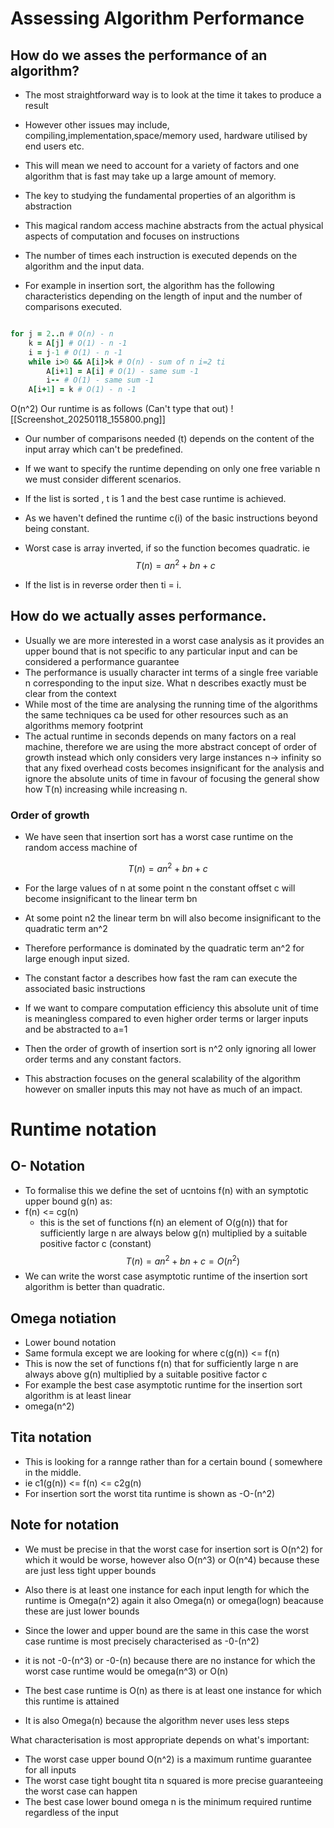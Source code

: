 
# Assessing Algorithm Performance

## How do we asses the performance of an algorithm?

- The most straightforward way is to look at the time it takes to produce a result 
- However other issues may include, compiling,implementation,space/memory used, hardware utilised by end users etc.
- This will mean we need to account for a variety of factors and one algorithm that is fast may take up a large amount of memory.

- The key to studying the fundamental properties of an algorithm is abstraction
- This magical random access machine abstracts from the actual physical aspects of computation and focuses on instructions 
- The number of times each instruction is executed depends on the algorithm and the input data.

- For example in insertion sort, the algorithm has the following characteristics depending on the length of input and the number of comparisons executed.

```ruby

for j = 2..n # O(n) - n
	k = A[j] # O(1) - n -1
	i = j-1 # O(1) - n -1
	while i>0 && A[i]>k # O(n) - sum of n i=2 ti
		A[i+1] = A[i] # O(1) - same sum -1 
		i-- # O(1) - same sum -1
	A[i+1] = k # O(1) - n -1


```
O(n^2)
Our runtime is as follows (Can't type that out)
![[Screenshot_20250118_155800.png]]


- Our number of comparisons needed (t) depends on the content of the input array which can't be predefined.

- If we want to specify the runtime depending on only one free variable n we must consider different scenarios.
- If the list is sorted , t is 1 and the best case runtime is achieved.
- As we haven't defined the runtime c(i) of the basic instructions beyond being constant.
 - Worst case is array inverted, if so the function becomes quadratic. ie
$$
 T(n) = an^2 + bn +c
$$
- If the list is in reverse order then ti = i. 

## How do we actually asses performance.
- Usually we are more interested in a worst case analysis as it provides an upper bound that is not specific to any particular input and can be considered a performance guarantee
- The performance is usually character int terms of a single free variable n corresponding to the input size. What n describes exactly must be clear from the context 
- While most of the time are analysing the running time of the algorithms the same techniques ca be used for other resources such as an algorithms memory footprint
- The actual runtime in seconds depends on many factors on a real machine, therefore we are using the more abstract concept of order of growth instead which only considers very large instances n-> infinity so that any fixed overhead costs becomes insignificant for the analysis and ignore the absolute units of time in favour of focusing the general show how T(n) increasing while increasing n.

### Order of growth

- We have seen that insertion sort has a worst case runtime on the random access machine of 

$$
 T(n) = an^2 + bn +c
$$

- For the large values of n  at some point n the constant offset c will become insignificant to the linear term bn
- At some point n2 the linear term bn will also become insignificant to the quadratic term an^2
- Therefore performance is dominated by the quadratic term an^2 for large enough input sized.
- The constant factor a describes how fast the ram can execute the associated basic instructions
- If we want to compare computation efficiency this absolute unit of time is meaningless compared to even higher order terms or larger inputs and be abstracted to a=1 
- Then the order of growth of insertion sort is n^2 only ignoring all lower order terms and any constant factors.

- This abstraction focuses on the general scalability of the algorithm however on smaller inputs this may not have as much of an impact.

# Runtime notation
## O- Notation

- To formalise this we define the set of ucntoins f(n) with an symptotic upper bound g(n) as:
- f(n) <= cg(n)
  - this is the set of functions f(n) an element of O(g(n)) that for sufficiently large n are always below g(n) multiplied by a suitable positive factor c (constant)
$$
 T(n) = an^2 +bn +c = O(n^2)
$$
- We can write the worst case asymptotic runtime of the insertion sort algorithm is better than quadratic.
## Omega notiation

- Lower bound notation
- Same formula except we are looking for where c(g(n)) <= f(n)
- This is now the set of functions f(n) that for sufficiently large n are always above g(n) multiplied by a suitable positive factor c
- For example the best case asymptotic runtime for the insertion sort algorithm is at least linear
- omega(n^2)

## Tita notation
- This is looking for a rannge rather than for a certain bound ( somewhere in the middle.
- ie c1(g(n)) <= f(n) <= c2g(n)
- For insertion sort the worst tita runtime is shown as -O-(n^2)

## Note for notation

- We must be precise in that the worst case for insertion sort is O(n^2) for which it would be worse, however also O(n^3) or O(n^4) because these are just less tight upper bounds
- Also there is at least one instance for each input length for which the runtime is Omega(n^2) again it also Omega(n) or omega(logn) beacause these are just lower bounds
- Since the lower and upper bound are the same in this case the worst case runtime is most precisely characterised as -0-(n^2)
- it is not -0-(n^3) or -0-(n) because there are no instance for which the worst case runtime would be omega(n^3) or O(n)

- The best case runtime is O(n) as there is at least one instance for which this runtime is attained
- It is also Omega(n) because the algorithm never uses less steps


What characterisation is most appropriate depends on what's important:
- The worst case upper bound O(n^2) is a maximum runtime guarantee for all inputs
- The worst case tight bought tita n squared is more precise guaranteeing the worst case can happen
- The best case lower bound omega n is the minimum required runtime regardless of the input